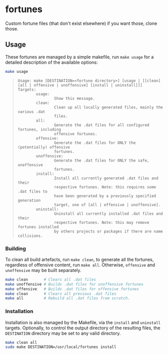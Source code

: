 # fortunes

Custom fortune files (that don't exist elsewhere) if you want those, clone those.


## Usage

These fortunes are managed by a simple makefile, run `make usage` for a detailed
description of the available options:

```sh
make usage
```

>     Usage: make [DESTINATION=<fortune directory>] [usage | [[clean] [all | offensive | unoffensive] [install | uninstall]]]
>     Targets:
>             usage:
>                     Show this message.
>             clean:
>                     Clean up all locally generated files, mainly the various .dat
>                     files.
>             all:
>                     Generate the .dat files for all configured fortunes, including
>                     offensive fortunes.
>             offensive:
>                     Generate the .dat files for ONLY the (potentially) offensive
>                     fortunes.
>             unoffensive:
>                     Generate the .dat files for ONLY the safe, unoffensive
>                     fortunes.
>             install:
>                     Install all currently generated .dat files and their
>                     respective fortunes. Note: this requires some .dat files to
>                     have been generated by a previously specified generation
>                     target, one of [all | offensive | unoffensive].
>             uninstall:
>                     Uninstall all currently installed .dat files and their
>                     respective fortunes. Note: this may remove fortunes installed
>                     by others projects or packages if there are name collisions.

### Building

To clean all build artefacts, run `make clean`, to generate all the fortunes,
regardless of offensive content, run `make all`. Otherwise, `offensive` and
`unoffensive` may be built separately.

```sh
make clean       # Clears all .dat files
make unoffensive # Builds .dat files for unoffensive fortunes
make offensive   # Builds .dat files for offensive fortunes
make clean       # Clears all previous .dat files
make all         # Rebuild all .dat files from scratch.
```

### Installation

Installation is also managed by the Makefile, via the `install` and
`uninstall` targets. Optionally, to control the output directory of the
resulting files, the `DESTINATION` directory may be set to any valid
directory.

```sh
make clean all
sudo make DESTINATION=/usr/local/fortunes install
```
